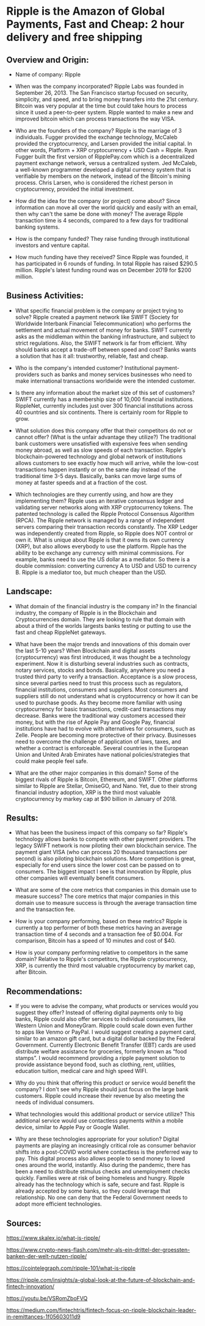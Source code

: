 # Ripple is the Amazon of Global Payments, Fast and Cheap:  2 hour delivery and free shipping
## Overview and Origin:
* Name of company: Ripple
* When was the company incorporated? Ripple Labs was founded in September 26, 2013.  The San Francisco startup focused on security, simplicity, and speed, and to bring money transfers into the 21st century.  Bitcoin was very popular at the time but could take hours to process since it used a peer-to-peer system.  Ripple wanted to make a new and improved bitcoin which can process transactions the way VISA.
* Who are the founders of the company? Ripple is the marriage of 3 individuals.  Fugger provided the exchange technology, McCaleb provided the cryptocurrency, and Larsen provided the initial capital.  In other words, Platform + XRP cryptocurrency + USD Cash = Ripple.  Ryan Fugger built the first version of RipplePay.com which is a decentralized payment exchange network, versus a centralized system.  Jed McCaleb, a well-known programmer developed a digital currency system that is verifiable by members on the network, instead of the Bitcoin's mining process.  Chris Larsen, who is considered the richest person in cryptocurrency, provided the initial investment.

* How did the idea for the company (or project) come about? Since information can move all over the world quickly and easily with an email, then why can't the same be done with money?  The average Ripple transaction time is 4 seconds, compared to a few days for traditional banking systems.
* How is the company funded? They raise funding through institutional investors and venture capital.
* How much funding have they received? Since Ripple was founded, it has participated in 6 rounds of funding.  In total Ripple has raised $290.5 million.  Ripple's latest funding round was on December 2019 for $200 million.
## Business Activities:
* What specific financial problem is the company or project trying to solve? 
Ripple created a payment network like SWIFT (Society for Worldwide Interbank Financial Telecommunication) who performs the settlement and actual movement of money for banks.  SWIFT currently asks as the middleman within the banking infrastructure, and subject to strict regulations.  Also, the SWIFT network is far from efficient.  Why should banks accept a trade-off between speed and cost?  Banks wants a solution that has it all:  trustworthy, reliable, fast and cheap.  

* Who is the company's intended customer?  Institutional payment-providers such as banks and money services businesses who need to make international transactions worldwide were the intended customer.
* Is there any information about the market size of this set of customers? SWIFT currently has a membership size of 10,000 financial institutions.  RippleNet, currently includes just over 300 financial institutions across 40 countries and six continents.  There is certainly room for Ripple to grow.
* What solution does this company offer that their competitors do not or cannot offer? (What is the unfair advantage they utilize?) The traditional bank customers were unsatisfied with expensive fees when sending money abroad, as well as slow speeds of each transaction.  Ripple's blockchain-powered technology and global network of institutions allows customers to see exactly how much will arrive, while the low-cost transactions happen instantly or on the same day instead of the traditional time 3-5 days.  Basically, banks can move large sums of money at faster speeds and at a fraction of the cost.  
* Which technologies are they currently using, and how are they implementing them? Ripple uses an iterative consensus ledger and validating server networks along with XRP cryptocurrency tokens.  The patented technology is called the Ripple Protocol Consensus Algorithm (RPCA).  The Ripple network is managed by a range of independent servers comparing their transaction records constantly.  The XRP Ledger was independently created from Ripple, so Ripple does NOT control or own it.  What is unique about Ripple is that it owns its own currency (XRP), but also allows everybody to use the platform.  Ripple has the ability to be exchange any currency with minimal commissions.  For example, banks need to use the US dollar as a mediator.  So there is a double commission:  converting currency A to USD and USD to currency B.  Ripple is a mediator too, but much cheaper than the USD. 
## Landscape:
* What domain of the financial industry is the company in? In the financial industry, the company of Ripple is in the Blockchain and Cryptocurrencies domain.  They are looking to rule that domain with about a third of the worlds largests banks testing or putting to use the fast and cheap RippleNet gateways.

* What have been the major trends and innovations of this domain over the last 5-10 years? When Blockchain and digital assets (cryptocurrency) was first introduced, it was thought be a technology experiment.  Now it is disturbing several industries such as contracts, notary services, stocks and bonds.  Basically, anywhere you need a trusted third party to verify a transaction.  Acceptance is a slow process, since several parties need to trust this process such as regulators, financial institutions, consumers and suppliers.  Most consumers and suppliers still do not understand what is cryptocurrency or how it can be used to purchase goods.  As they become more familiar with using cryptocurrency for basic transactions, credit-card transactions may decrease.  Banks were the traditional way customers accessed their money, but with the rise of Apple Pay and Google Pay, financial institutions have had to evolve with alternatives for consumers, such as Zelle.  People are becoming more protective of their privacy.  Businesses need to overcome the challenge of application of laws, taxes, and whether a contract is enforceable.  Several countries in the European Union and United Arab Emirates have national policies/strategies that could make people feel safe.

* What are the other major companies in this domain? Some of the biggest rivals of Ripple is Bitcoin, Ethereum, and SWIFT.  Other platforms similar to Ripple are Stellar, OmiseGO, and Nano.  Yet, due to their strong financial industry adoption, XRP is the third most valuable cryptocurrency by markey cap at $90 billion in January of 2018.
## Results:
* What has been the business impact of this company so far? Ripple's technology allows banks to compete with other payment providers.  The legacy SWIFT network is now piloting their own blockchain service.  The payment giant VISA (who can process 20 thousand transactions per second) is also piloting blockchain solutions.  More competition is great, especially for end users since the lower cost can be passed on to consumers. The biggest impact I see is that innovation by Ripple, plus other companies will eventually benefit consumers.  

* What are some of the core metrics that companies in this domain use to measure success? The core metrics that major companies in this domain use to measure success is through the average transaction time and the transaction fee.  
* How is your company performing, based on these metrics? Ripple is currently a top performer of both these metrics having an average transaction time of 4 seconds and a transaction fee of $0.004.  For comparison, Bitcoin has a speed of 10 minutes and cost of $40.  
* How is your company performing relative to competitors in the same domain? Relative to Ripple's competitors, the Ripple cryptocurrency, XRP, is currently the third most valuable cryptocurrency by market cap, after Bitcoin.
## Recommendations:
* If you were to advise the company, what products or services would you suggest they offer? Instead of offering digital payments only to big banks, Ripple could also offer services to individual consumers, like Western Union and MoneyGram.  Ripple could scale down even further to apps like Venmo or PayPal.  I would suggest creating a payment card, similar to an amazon gift card, but a digital dollar backed by the Federal Government.  Currently Electronic Benefit Transfer (EBT) cards are used distribute welfare assistance for groceries, formerly known as “food stamps”.  I would recommend providing a ripple payment solution to provide assistance beyond food, such as clothing, rent, utilities, education tuition, medical care and high speed WIFI. 
* Why do you think that offering this product or service would benefit the company? I don't see why Ripple should just focus on the large bank customers.  Ripple could increase their revenue by also meeting the needs of individual consumers.  
* What technologies would this additional product or service utilize? This additional service would use contactless payments within a mobile device, similar to Apple Pay or Google Wallet.

* Why are these technologies appropriate for your solution? Digital payments are playing an increasingly critical role as consumer behavior shifts into a post-COVID world where contactless is the preferred way to pay.  This digital process also allows people to send money to loved ones around the world, instantly.  Also during the pandemic, there has been a need to distribute stimulus checks and unemployment checks quickly.  Families were at risk of being homeless and hungry.  Ripple already has the technology which is safe, secure and fast.  Ripple is already accepted by some banks, so they could leverage that relationship.  No one can deny that the Federal Government needs to adopt more efficient technologies.  

## Sources:

https://www.skalex.io/what-is-ripple/

https://www.crypto-news-flash.com/mehr-als-ein-drittel-der-groessten-banken-der-welt-nutzen-ripple/

https://cointelegraph.com/ripple-101/what-is-ripple

https://ripple.com/insights/a-global-look-at-the-future-of-blockchain-and-fintech-innovation/

https://youtu.be/VSRomZboFVQ

https://medium.com/fintechtris/fintech-focus-on-ripple-blockchain-leader-in-remittances-1f05603011d9